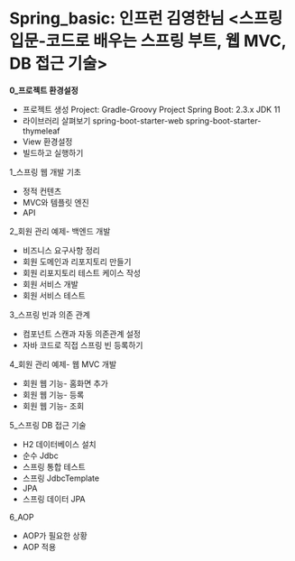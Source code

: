 # Spring_basic: 인프런 김영한님 <스프링 입문-코드로 배우는 스프링 부트, 웹 MVC, DB 접근 기술>
**0_프로젝트 환경설정**
  - 프로젝트 생성
    Project: Gradle-Groovy Project
    Spring Boot: 2.3.x
    JDK 11
  - 라이브러리 살펴보기
    spring-boot-starter-web
    spring-boot-starter-thymeleaf
  - View 환경설정
  - 빌드하고 실행하기

1_스프링 웹 개발 기초
  - 정적 컨텐츠
  - MVC와 템플릿 엔진
  - API

2_회원 관리 예제- 백엔드 개발
  - 비즈니스 요구사항 정리
  - 회원 도메인과 리포지토리 만들기
  - 회원 리포지토리 테스트 케이스 작성
  - 회원 서비스 개발
  - 회원 서비스 테스트

3_스프링 빈과 의존 관계
  - 컴포넌트 스캔과 자동 의존관계 설정
  - 자바 코드로 직접 스프링 빈 등록하기

4_회원 관리 예제- 웹 MVC 개발
  - 회원 웹 기능- 홈화면 추가
  - 회원 웹 기능- 등록
  - 회원 웹 기능- 조회

5_스프링 DB 접근 기술
  - H2 데이터베이스 설치
  - 순수 Jdbc
  - 스프링 통합 테스트
  - 스프링 JdbcTemplate
  - JPA
  - 스프링 데이터 JPA

6_AOP
  - AOP가 필요한 상황
  - AOP 적용

